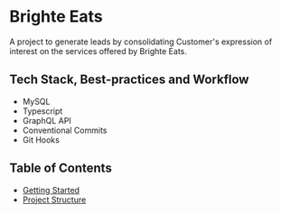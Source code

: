# Brighte Eats

A project to generate leads by consolidating Customer's expression of interest on the services offered by Brighte Eats.

## Tech Stack, Best-practices and Workflow

- MySQL
- Typescript
- GraphQL API
- Conventional Commits
- Git Hooks

## Table of Contents

- [Getting Started](#getting-started)
- [Project Structure](#project-structure)

